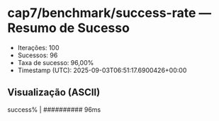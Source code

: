 # cap7/benchmark/success-rate — Resumo de Sucesso

- Iterações: 100
- Sucessos: 96
- Taxa de sucesso: 96,00%
- Timestamp (UTC): 2025-09-03T06:51:17.6900426+00:00

## Visualização (ASCII)

success% | ########## 96ms
